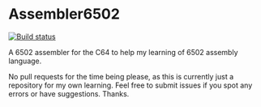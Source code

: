 # Assembler6502

[![Build status](https://ci.appveyor.com/api/projects/status/oid9ll2vl0nbe04d/branch/master?svg=truei)](https://ci.appveyor.com/project/MarkWithall/assembler6502)

A 6502 assembler for the C64 to help my learning of 6502 assembly language.

No pull requests for the time being please, as this is currently just a repository for my own learning. Feel free to submit issues if you spot any errors or have suggestions. Thanks.
